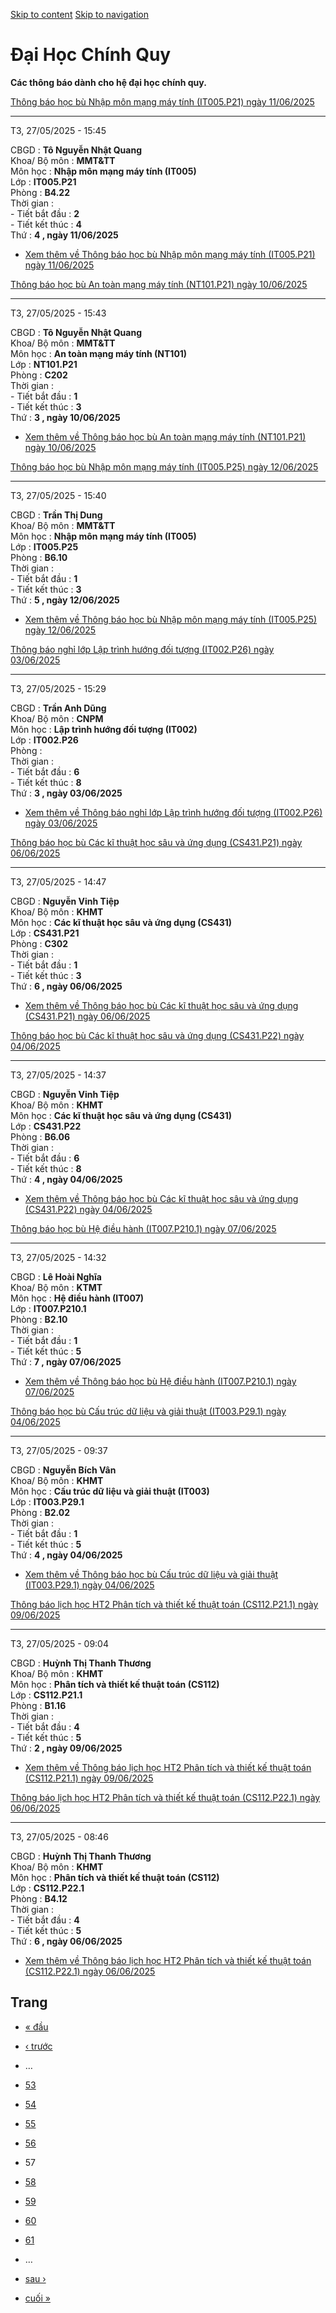 [Skip to content](https://daa.uit.edu.vn/thongbaochinhquy?page=56#main)
 [Skip to navigation](https://daa.uit.edu.vn/thongbaochinhquy?page=56#main-nav)

Đại Học Chính Quy
=================

**Các thông báo dành cho hệ đại học chính quy.**

[Thông báo học bù Nhập môn mạng máy tính (IT005.P21) ngày 11/06/2025](https://daa.uit.edu.vn/node/35522)

---------------------------------------------------------------------------------------------------------

T3, 27/05/2025 - 15:45

CBGD : **Tô Nguyễn Nhật Quang**  
Khoa/ Bộ môn : **MMT&TT**  
Môn học : **Nhập môn mạng máy tính (IT005)**  
Lớp : **IT005.P21**  
Phòng : **B4.22**  
Thời gian :  
\- Tiết bắt đầu : **2**  
\- Tiết kết thúc : **4**  
Thứ : **4 , ngày 11/06/2025**

*   [Xem thêm về Thông báo học bù Nhập môn mạng máy tính (IT005.P21) ngày 11/06/2025](https://daa.uit.edu.vn/node/35522 "Thông báo học bù Nhập môn mạng máy tính (IT005.P21) ngày 11/06/2025")
    

[Thông báo học bù An toàn mạng máy tính (NT101.P21) ngày 10/06/2025](https://daa.uit.edu.vn/node/35517)

--------------------------------------------------------------------------------------------------------

T3, 27/05/2025 - 15:43

CBGD : **Tô Nguyễn Nhật Quang**  
Khoa/ Bộ môn : **MMT&TT**  
Môn học : **An toàn mạng máy tính (NT101)**  
Lớp : **NT101.P21**  
Phòng : **C202**  
Thời gian :  
\- Tiết bắt đầu : **1**  
\- Tiết kết thúc : **3**  
Thứ : **3 , ngày 10/06/2025**

*   [Xem thêm về Thông báo học bù An toàn mạng máy tính (NT101.P21) ngày 10/06/2025](https://daa.uit.edu.vn/node/35517 "Thông báo học bù An toàn mạng máy tính (NT101.P21) ngày 10/06/2025")
    

[Thông báo học bù Nhập môn mạng máy tính (IT005.P25) ngày 12/06/2025](https://daa.uit.edu.vn/node/35512)

---------------------------------------------------------------------------------------------------------

T3, 27/05/2025 - 15:40

CBGD : **Trần Thị Dung**  
Khoa/ Bộ môn : **MMT&TT**  
Môn học : **Nhập môn mạng máy tính (IT005)**  
Lớp : **IT005.P25**  
Phòng : **B6.10**  
Thời gian :  
\- Tiết bắt đầu : **1**  
\- Tiết kết thúc : **3**  
Thứ : **5 , ngày 12/06/2025**

*   [Xem thêm về Thông báo học bù Nhập môn mạng máy tính (IT005.P25) ngày 12/06/2025](https://daa.uit.edu.vn/node/35512 "Thông báo học bù Nhập môn mạng máy tính (IT005.P25) ngày 12/06/2025")
    

[Thông báo nghỉ lớp Lập trình hướng đối tượng (IT002.P26) ngày 03/06/2025](https://daa.uit.edu.vn/node/35507)

--------------------------------------------------------------------------------------------------------------

T3, 27/05/2025 - 15:29

CBGD : **Trần Anh Dũng**  
Khoa/ Bộ môn : **CNPM**  
Môn học : **Lập trình hướng đối tượng (IT002)**  
Lớp : **IT002.P26**  
Phòng :  
Thời gian :  
\- Tiết bắt đầu : **6**  
\- Tiết kết thúc : **8**  
Thứ : **3 , ngày 03/06/2025**

*   [Xem thêm về Thông báo nghỉ lớp Lập trình hướng đối tượng (IT002.P26) ngày 03/06/2025](https://daa.uit.edu.vn/node/35507 "Thông báo nghỉ lớp Lập trình hướng đối tượng (IT002.P26) ngày 03/06/2025")
    

[Thông báo học bù Các kĩ thuật học sâu và ứng dụng (CS431.P21) ngày 06/06/2025](https://daa.uit.edu.vn/node/35502)

-------------------------------------------------------------------------------------------------------------------

T3, 27/05/2025 - 14:47

CBGD : **Nguyễn Vinh Tiệp**  
Khoa/ Bộ môn : **KHMT**  
Môn học : **Các kĩ thuật học sâu và ứng dụng (CS431)**  
Lớp : **CS431.P21**  
Phòng : **C302**  
Thời gian :  
\- Tiết bắt đầu : **1**  
\- Tiết kết thúc : **3**  
Thứ : **6 , ngày 06/06/2025**

*   [Xem thêm về Thông báo học bù Các kĩ thuật học sâu và ứng dụng (CS431.P21) ngày 06/06/2025](https://daa.uit.edu.vn/node/35502 "Thông báo học bù Các kĩ thuật học sâu và ứng dụng (CS431.P21) ngày 06/06/2025")
    

[Thông báo học bù Các kĩ thuật học sâu và ứng dụng (CS431.P22) ngày 04/06/2025](https://daa.uit.edu.vn/node/35497)

-------------------------------------------------------------------------------------------------------------------

T3, 27/05/2025 - 14:37

CBGD : **Nguyễn Vinh Tiệp**  
Khoa/ Bộ môn : **KHMT**  
Môn học : **Các kĩ thuật học sâu và ứng dụng (CS431)**  
Lớp : **CS431.P22**  
Phòng : **B6.06**  
Thời gian :  
\- Tiết bắt đầu : **6**  
\- Tiết kết thúc : **8**  
Thứ : **4 , ngày 04/06/2025**

*   [Xem thêm về Thông báo học bù Các kĩ thuật học sâu và ứng dụng (CS431.P22) ngày 04/06/2025](https://daa.uit.edu.vn/node/35497 "Thông báo học bù Các kĩ thuật học sâu và ứng dụng (CS431.P22) ngày 04/06/2025")
    

[Thông báo học bù Hệ điều hành (IT007.P210.1) ngày 07/06/2025](https://daa.uit.edu.vn/node/35492)

--------------------------------------------------------------------------------------------------

T3, 27/05/2025 - 14:32

CBGD : **Lê Hoài Nghĩa**  
Khoa/ Bộ môn : **KTMT**  
Môn học : **Hệ điều hành (IT007)**  
Lớp : **IT007.P210.1**  
Phòng : **B2.10**  
Thời gian :  
\- Tiết bắt đầu : **1**  
\- Tiết kết thúc : **5**  
Thứ : **7 , ngày 07/06/2025**

*   [Xem thêm về Thông báo học bù Hệ điều hành (IT007.P210.1) ngày 07/06/2025](https://daa.uit.edu.vn/node/35492 "Thông báo học bù Hệ điều hành (IT007.P210.1) ngày 07/06/2025")
    

[Thông báo học bù Cấu trúc dữ liệu và giải thuật (IT003.P29.1) ngày 04/06/2025](https://daa.uit.edu.vn/node/35487)

-------------------------------------------------------------------------------------------------------------------

T3, 27/05/2025 - 09:37

CBGD : **Nguyễn Bích Vân**  
Khoa/ Bộ môn : **KHMT**  
Môn học : **Cấu trúc dữ liệu và giải thuật (IT003)**  
Lớp : **IT003.P29.1**  
Phòng : **B2.02**  
Thời gian :  
\- Tiết bắt đầu : **1**  
\- Tiết kết thúc : **5**  
Thứ : **4 , ngày 04/06/2025**

*   [Xem thêm về Thông báo học bù Cấu trúc dữ liệu và giải thuật (IT003.P29.1) ngày 04/06/2025](https://daa.uit.edu.vn/node/35487 "Thông báo học bù Cấu trúc dữ liệu và giải thuật (IT003.P29.1) ngày 04/06/2025")
    

[Thông báo lịch học HT2 Phân tích và thiết kế thuật toán (CS112.P21.1) ngày 09/06/2025](https://daa.uit.edu.vn/node/35482)

---------------------------------------------------------------------------------------------------------------------------

T3, 27/05/2025 - 09:04

CBGD : **Huỳnh Thị Thanh Thương**  
Khoa/ Bộ môn : **KHMT**  
Môn học : **Phân tích và thiết kế thuật toán (CS112)**  
Lớp : **CS112.P21.1**  
Phòng : **B1.16**  
Thời gian :  
\- Tiết bắt đầu : **4**  
\- Tiết kết thúc : **5**  
Thứ : **2 , ngày 09/06/2025**

*   [Xem thêm về Thông báo lịch học HT2 Phân tích và thiết kế thuật toán (CS112.P21.1) ngày 09/06/2025](https://daa.uit.edu.vn/node/35482 "Thông báo lịch học HT2 Phân tích và thiết kế thuật toán (CS112.P21.1) ngày 09/06/2025")
    

[Thông báo lịch học HT2 Phân tích và thiết kế thuật toán (CS112.P22.1) ngày 06/06/2025](https://daa.uit.edu.vn/node/35477)

---------------------------------------------------------------------------------------------------------------------------

T3, 27/05/2025 - 08:46

CBGD : **Huỳnh Thị Thanh Thương**  
Khoa/ Bộ môn : **KHMT**  
Môn học : **Phân tích và thiết kế thuật toán (CS112)**  
Lớp : **CS112.P22.1**  
Phòng : **B4.12**  
Thời gian :  
\- Tiết bắt đầu : **4**  
\- Tiết kết thúc : **5**  
Thứ : **6 , ngày 06/06/2025**

*   [Xem thêm về Thông báo lịch học HT2 Phân tích và thiết kế thuật toán (CS112.P22.1) ngày 06/06/2025](https://daa.uit.edu.vn/node/35477 "Thông báo lịch học HT2 Phân tích và thiết kế thuật toán (CS112.P22.1) ngày 06/06/2025")
    

Trang
-----

*   [« đầu](https://daa.uit.edu.vn/thongbaochinhquy "Đến trang đầu tiên")
    
*   [‹ trước](https://daa.uit.edu.vn/thongbaochinhquy?page=55 "Đến trang kế trước")
    
*   …
*   [53](https://daa.uit.edu.vn/thongbaochinhquy?page=52 "Đến trang 53")
    
*   [54](https://daa.uit.edu.vn/thongbaochinhquy?page=53 "Đến trang 54")
    
*   [55](https://daa.uit.edu.vn/thongbaochinhquy?page=54 "Đến trang 55")
    
*   [56](https://daa.uit.edu.vn/thongbaochinhquy?page=55 "Đến trang 56")
    
*   57
*   [58](https://daa.uit.edu.vn/thongbaochinhquy?page=57 "Đến trang 58")
    
*   [59](https://daa.uit.edu.vn/thongbaochinhquy?page=58 "Đến trang 59")
    
*   [60](https://daa.uit.edu.vn/thongbaochinhquy?page=59 "Đến trang 60")
    
*   [61](https://daa.uit.edu.vn/thongbaochinhquy?page=60 "Đến trang 61")
    
*   …
*   [sau ›](https://daa.uit.edu.vn/thongbaochinhquy?page=57 "Đến trang kế sau")
    
*   [cuối »](https://daa.uit.edu.vn/thongbaochinhquy?page=1907 "Đến trang cuối cùng")